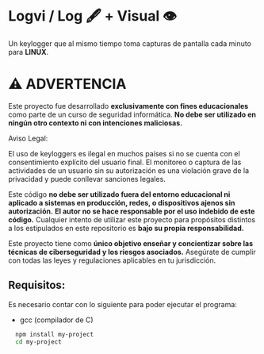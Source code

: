 # Logvi / Log 🖋️ + Visual 👁

Un keylogger que al mismo tiempo toma capturas de pantalla cada minuto para **LINUX**.

# ⚠️ ADVERTENCIA

Este proyecto fue desarrollado **exclusivamente con fines educacionales** como parte de un curso de seguridad informática. **No debe ser utilizado en ningún otro contexto ni con intenciones maliciosas.**

Aviso Legal:

El uso de keyloggers es ilegal en muchos países si no se cuenta con el consentimiento explícito del usuario final. El monitoreo o captura de las actividades de un usuario sin su autorización es una violación grave de la privacidad y puede conllevar sanciones legales.

Este código **no debe ser utilizado fuera del entorno educacional ni aplicado a sistemas en producción, redes, o dispositivos ajenos sin autorización.**
**El autor no se hace responsable por el uso indebido de este código.** Cualquier intento de utilizar este proyecto para propósitos distintos a los estipulados en este repositorio es **bajo su propia responsabilidad.**

Este proyecto tiene como **único objetivo enseñar y concientizar sobre las técnicas de ciberseguridad y los riesgos asociados.** Asegúrate de cumplir con todas las leyes y regulaciones aplicables en tu jurisdicción.

## Requisitos:

Es necesario contar con lo siguiente para poder ejecutar el programa:

- gcc (compilador de C)

```bash
  npm install my-project
  cd my-project
```
